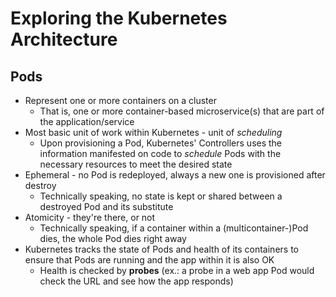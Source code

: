 # Exploring the Kubernetes Architecture

## Pods
- Represent one or more containers on a cluster
    - That is, one or more container-based microservice(s) that are part of the application/service
- Most basic unit of work within Kubernetes - unit of *scheduling*
    - Upon provisioning a Pod, Kubernetes' Controllers uses the information manifested on code to *schedule* Pods with the necessary resources to meet the desired state
- Ephemeral - no Pod is redeployed, always a new one is provisioned after destroy
    - Technically speaking, no state is kept or shared between a destroyed Pod and its substitute
- Atomicity - they're there, or not
    - Technically speaking, if a container within a (multicontainer-)Pod dies, the whole Pod dies right away
- Kubernetes tracks the state of Pods and health of its containers to ensure that Pods are running and the app within it is also OK
    - Health is checked by **probes** (ex.: a probe in a web app Pod would check the URL and see how the app responds)